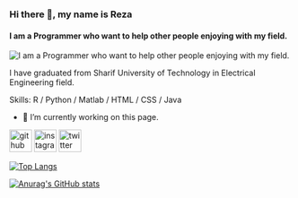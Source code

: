 ### Hi there 👋, my name is Reza
#### I am a Programmer who want to help other people enjoying with my field.
![I am a Programmer who want to help other people enjoying with my field.]([[https://pbs.twimg.com/profile_banners/1103089167561576451/1662486387/1080x360](https://github.com/gaarauchiha/gaarauchiha/blob/main/Untitled%20(2).png)](https://github.com/gaarauchiha/gaarauchiha/blob/main/Untitled%20(2).png))

I have graduated from Sharif University of Technology in Electrical Engineering field.

Skills: R / Python / Matlab / HTML / CSS / Java

- 🔭 I’m currently working on this page. 


[<img src='https://cdn.jsdelivr.net/npm/simple-icons@3.0.1/icons/github.svg' alt='github' height='40'>](https://github.com/gaarauchiha)  [<img src='https://cdn.jsdelivr.net/npm/simple-icons@3.0.1/icons/instagram.svg' alt='instagram' height='40'>](https://www.instagram.com/rg_grandorder/)  [<img src='https://cdn.jsdelivr.net/npm/simple-icons@3.0.1/icons/twitter.svg' alt='twitter' height='40'>](https://twitter.com/Rexa_Gouklaney)  

[![Top Langs](https://github-readme-stats.vercel.app/api/top-langs/?username=gaarauchiha)](https://github.com/anuraghazra/github-readme-stats)












[![Anurag's GitHub stats](https://github-readme-stats.vercel.app/api?username=gaarauchiha)](https://github.com/anuraghazra/github-readme-stats)
<!--
**gaarauchiha/gaarauchiha** is a ✨ _special_ ✨ repository because its `README.md` (this file) appears on your GitHub profile.

Here are some ideas to get you started:

- 🔭 I’m currently working on ...
- 🌱 I’m currently learning ...
- 👯 I’m looking to collaborate on ...
- 🤔 I’m looking for help with ...
- 💬 Ask me about ...
- 📫 How to reach me: ...
- 😄 Pronouns: ...
- ⚡ Fun fact: ...
-->
